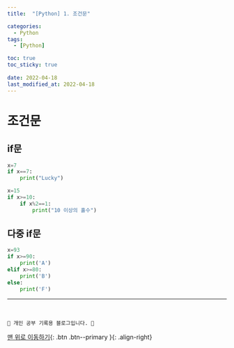 ```yaml
---
title:  "[Python] 1. 조건문"

categories:
  - Python
tags:
  - [Python]

toc: true
toc_sticky: true
 
date: 2022-04-18
last_modified_at: 2022-04-18
---
```


# 조건문
## if문
```py
x=7
if x==7:
    print("Lucky")

x=15
if x>=10:
    if x%2==1:
        print("10 이상의 홀수")
```

## 다중 if문
```py
x=93
if x>=90:
    print('A')
elif x>=80:
    print('B')
else:
    print('F')
```

***
<br>

    💛 개인 공부 기록용 블로그입니다. 👻

[맨 위로 이동하기](#){: .btn .btn--primary }{: .align-right}